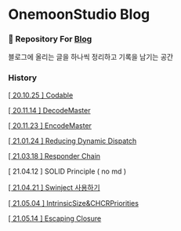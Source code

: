 # OnemoonStudio Blog

### 📝 Repository For [Blog](https://onemoonstudio.tistory.com/)

블로그에 올리는 글을 하나씩 정리하고 기록을 남기는 공간

### History

[[ 20.10.25 ] Codable](https://github.com/onemoonStudio/OnemoonStudioBlog/blob/main/Codable.md)

[[ 20.11.14 ] DecodeMaster](https://github.com/onemoonStudio/OnemoonStudioBlog/blob/main/DecodeMaster.md)

[[ 20.11.23 ] EncodeMaster](https://github.com/onemoonStudio/OnemoonStudioBlog/blob/main/EncodeMaster.md)

[[ 21.01.24 ] Reducing Dynamic Dispatch](https://github.com/onemoonStudio/OnemoonStudioBlog/blob/main/ReducingDynamicDispatch.md)

[[ 21.03.18 ] Responder Chain](https://github.com/onemoonStudio/OnemoonStudioBlog/blob/main/ResponderChain.md)

[ 21.04.12 ] SOLID Principle ( no md )

[[ 21.04.21 ] Swinject 사용하기](https://github.com/onemoonStudio/OnemoonStudioBlog/blob/main/Swinject%20%EC%82%AC%EC%9A%A9%ED%95%98%EA%B8%B0.md)

[[ 21.05.04 ] IntrinsicSize&CHCRPriorities](https://github.com/onemoonStudio/OnemoonStudioBlog/blob/main/IntrinsicSize%26CHCRPriorities.md)

[[ 21.05.14 ] Escaping Closure](https://github.com/onemoonStudio/OnemoonStudioBlog/blob/main/EscapingClosure.md)


